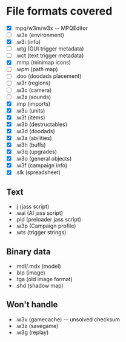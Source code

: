# File formats covered
- [x] mpq/w3m/w3x -- MPQEditor
- [ ] .w3e (environment)
- [x] .w3i (info)
- [ ] .wtg (GUI trigger metadata)
- [ ] .wct (text trigger metadata)
- [x] .mmp (minimap icons)
- [ ] .wpm (path map)
- [ ] .doo (doodads placement)
- [ ] .w3r (regions)
- [ ] .w3c (camera)
- [ ] .w3s (sounds)
- [x] .imp (imports)
- [x] .w3u (units)
- [x] .w3t (items)
- [x] .w3b (destructables)
- [x] .w3d (doodads)
- [x] .w3a (abilities)
- [x] .w3h (buffs)
- [x] .w3q (upgrades)
- [x] .w3o (general objects)
- [x] .w3f (campaign info)
- [x] .slk (spreadsheet)

## Text
* .j (jass script)
* .wai (AI jass script)
* .pld (preloader jass script)
* .w3p (Campaign profile)
* .wts (trigger strings)

## Binary data
* .mdl/.mdx (model)
* .blp (image)
* .tga (old image format)
* .shd (shadow map)

## Won't handle
* .w3v (gamecache) -- unsolved checksum
* .w3z (savegame)
* .w3g (replay)